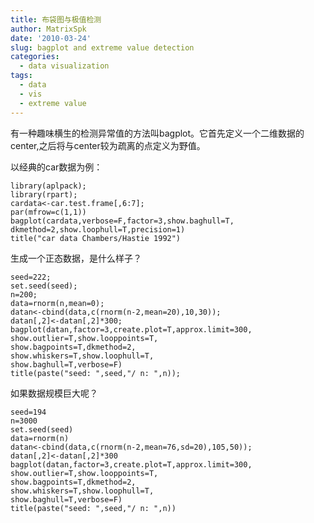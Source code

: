 ```yaml
---
title: 布袋图与极值检测
author: MatrixSpk
date: '2010-03-24'
slug: bagplot and extreme value detection
categories:
  - data visualization
tags:
  - data
  - vis
  - extreme value
---
```


有一种趣味横生的检测异常值的方法叫bagplot。它首先定义一个二维数据的center,之后将与center较为疏离的点定义为野值。

以经典的car数据为例：

    
    library(aplpack);
    library(rpart);
    cardata<-car.test.frame[,6:7];
    par(mfrow=c(1,1))
    bagplot(cardata,verbose=F,factor=3,show.baghull=T,
    dkmethod=2,show.loophull=T,precision=1)
    title("car data Chambers/Hastie 1992")
    


生成一个正态数据，是什么样子？

    
    seed=222;
    set.seed(seed);
    n=200;
    data=rnorm(n,mean=0);
    datan<-cbind(data,c(rnorm(n-2,mean=20),10,30));
    datan[,2]<-datan[,2]*300;
    bagplot(datan,factor=3,create.plot=T,approx.limit=300,
    show.outlier=T,show.looppoints=T,
    show.bagpoints=T,dkmethod=2,
    show.whiskers=T,show.loophull=T,
    show.baghull=T,verbose=F)
    title(paste("seed: ",seed,"/ n: ",n));
    



如果数据规模巨大呢？

    
    seed=194
    n=3000
    set.seed(seed)
    data=rnorm(n)
    datan<-cbind(data,c(rnorm(n-2,mean=76,sd=20),105,50));
    datan[,2]<-datan[,2]*300
    bagplot(datan,factor=3,create.plot=T,approx.limit=300,
    show.outlier=T,show.looppoints=T,
    show.bagpoints=T,dkmethod=2,
    show.whiskers=T,show.loophull=T,
    show.baghull=T,verbose=F)
    title(paste("seed: ",seed,"/ n: ",n))
    

